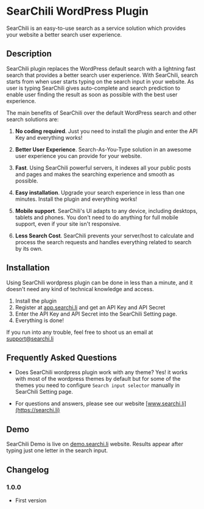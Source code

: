 # SearChili WordPress Plugin

SearChili is an easy-to-use search as a service solution which provides your website a better search user experience.

## Description

SearChili plugin replaces the WordPress default search with a lightning fast search that provides a better search user experience.
With SearChili, search starts from when user starts typing on the search input in your website. As user is typing SearChili gives auto-complete and search prediction to enable user finding the result as soon as possible with the best user experience.

The main benefits of SearChili over the default WordPress search and other search solutions are:

1. **No coding required**. Just you need to install the plugin and enter the API Key and everything works!

2. **Better User Experience**. Search-As-You-Type solution in an awesome user experience you can provide for your website.

3. **Fast**. Using SearChili powerful servers, it indexes all your public posts and pages and makes the searching experience and smooth as possible.

4. **Easy installation**. Upgrade your search experience in less than one minutes. Install the plugin and everything works!

5. **Mobile support**. SearChili's UI adapts to any device, including desktops, tablets and phones. You don't need to do anything for full mobile support, even if your site isn't responsive.

6. **Less Search Cost**. SearChili prevents your server/host to calculate and process the search requests and handles everything related to search by its own.

## Installation

Using SearChili wordpress plugin can be done in less than a minute, and it doesn't need any kind of technical knowledge and access.

1. Install the plugin
2. Register at [app.searchi.li](https://app.searchi.li) and get an API Key and API Secret
3. Enter the API Key and API Secret into the SearChili Setting page.
4. Everything is done!

If you run into any trouble, feel free to shoot us an email at [support@searchi.li](mailto:support@searchi.li)

## Frequently Asked Questions

* Does SearChili wordpress plugin work with any theme? Yes! it works with most of the wordpress themes by default but for some of the themes you need to configure `Search input selector` manually in SearChili Setting page.

* For questions and answers, please see our website [www.searchi.li](https://searchi.li)

## Demo

SearChili Demo is live on [demo.searchi.li](https://demo.searchi.li) website. Results appear after typing just one letter in the search input.

## Changelog

### 1.0.0
* First version
